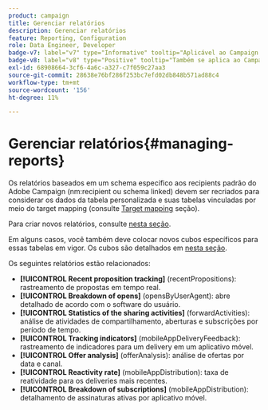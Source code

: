 ```yaml
---
product: campaign
title: Gerenciar relatórios
description: Gerenciar relatórios
feature: Reporting, Configuration
role: Data Engineer, Developer
badge-v7: label="v7" type="Informative" tooltip="Aplicável ao Campaign Classic v7"
badge-v8: label="v8" type="Positive" tooltip="Também se aplica ao Campaign v8"
exl-id: 68908664-3cf6-4a6c-a327-c7f059c27aa3
source-git-commit: 28638e76bf286f253bc7efd02db848b571ad88c4
workflow-type: tm+mt
source-wordcount: '156'
ht-degree: 11%

---
```


# Gerenciar relatórios{#managing-reports}



Os relatórios baseados em um schema específico aos recipients padrão do Adobe Campaign (nm:recipient ou schema linked) devem ser recriados para considerar os dados da tabela personalizada e suas tabelas vinculadas por meio do target mapping (consulte [Target mapping](../../configuration/using/target-mapping.md) seção).

Para criar novos relatórios, consulte [nesta seção](../../reporting/using/about-reports-creation-in-campaign.md).

Em alguns casos, você também deve colocar novos cubos específicos para essas tabelas em vigor. Os cubos são detalhados em [nesta seção](../../reporting/using/ac-cubes.md).

Os seguintes relatórios estão relacionados:

* **[!UICONTROL Recent proposition tracking]** (recentPropositions): rastreamento de propostas em tempo real.
* **[!UICONTROL Breakdown of opens]** (opensByUserAgent): abre detalhado de acordo com o software do usuário.
* **[!UICONTROL Statistics of the sharing activities]** (forwardActivities): análise de atividades de compartilhamento, aberturas e subscrições por período de tempo.
* **[!UICONTROL Tracking indicators]** (mobileAppDeliveryFeedback): rastreamento de indicadores para um delivery em um aplicativo móvel.
* **[!UICONTROL Offer analysis]** (offerAnalysis): análise de ofertas por data e canal.
* **[!UICONTROL Reactivity rate]** (mobileAppDistribution): taxa de reatividade para os deliveries mais recentes.
* **[!UICONTROL Breakdown of subscriptions]** (mobileAppDistribution): detalhamento de assinaturas ativas por aplicativo móvel.

